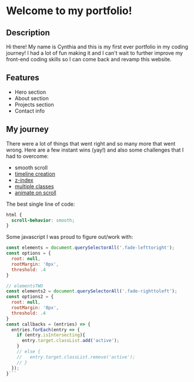 # Welcome to my portfolio!

## Description
Hi there! My name is Cynthia and this is my first ever portfolio in my coding journey! I had a lot of fun making it and I can't wait to further improve my front-end coding skills so I can come back and revamp this website.

## Features
- Hero section
- About section
- Projects section
- Contact info

## My journey
There were a lot of things that went right and so many more that went wrong. Here are a few instant wins (yay!) and also some challenges that I had to overcome: 
- smooth scroll
- [timeline creation](https://www.w3schools.com/howto/howto_css_timeline.asp)
- [z-index](https://www.google.com/search?q=css+content+showing+on+top+of+header&rlz=1C1VDKB_enCA1036CA1036&oq=css+content+showing+on+top+of+header&aqs=chrome..69i57j33i160.6101j0j4&sourceid=chrome&ie=UTF-8)
- [multiple classes](https://developer.mozilla.org/en-US/docs/Learn/CSS/Howto/CSS_FAQ#how_do_i_assign_multiple_classes_to_an_element)
- [animate on scroll](https://blog.hubspot.com/website/css-animate-on-scroll#how)

The best single line of code:
```css
html {
  scroll-behavior: smooth;
}
```

Some javascript I was proud to figure out/work with:
```javascript
const elements = document.querySelectorAll('.fade-lefttoright');
const options = {
  root: null,
  rootMargin: '0px',
  threshold: .4
}

// elementsTWO
const elements2 = document.querySelectorAll('.fade-righttoleft');
const options2 = {
  root: null,
  rootMargin: '0px',
  threshold: .4
}
const callbacks = (entries) => {
  entries.forEach(entry => {
    if (entry.isIntersecting){
      entry.target.classList.add('active');
    } 
    // else {
    //   entry.target.classList.remove('active');
    // }
  });
}```